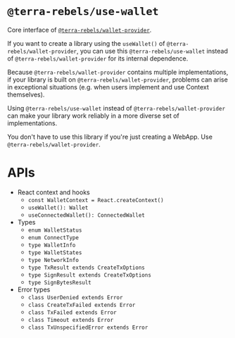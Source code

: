 # `@terra-rebels/use-wallet`

Core interface of [`@terra-rebels/wallet-provider`](https://www.npmjs.com/package/@terra-rebels/wallet-provider).

If you want to create a library using the `useWallet()` of `@terra-rebels/wallet-provider`, you can use
this `@terra-rebels/use-wallet` instead of `@terra-rebels/wallet-provider` for its internal dependence.

Because `@terra-rebels/wallet-provider` contains multiple implementations, if your library is built
on `@terra-rebels/wallet-provider`, problems can arise in exceptional situations (e.g. when users implement and use
Context themselves).

Using `@terra-rebels/use-wallet` instead of `@terra-rebels/wallet-provider` can make your library work reliably in a more
diverse set of implementations.

You don't have to use this library if you're just creating a WebApp. Use `@terra-rebels/wallet-provider`.

# APIs

- React context and hooks
  - `const WalletContext = React.createContext()`
  - `useWallet(): Wallet`
  - `useConnectedWallet(): ConnectedWallet`
- Types
  - `enum WalletStatus`
  - `enum ConnectType`
  - `type WalletInfo`
  - `type WalletStates`
  - `type NetworkInfo`
  - `type TxResult extends CreateTxOptions`
  - `type SignResult extends CreateTxOptions`
  - `type SignBytesResult`
- Error types
  - `class UserDenied extends Error`
  - `class CreateTxFailed extends Error`
  - `class TxFailed extends Error`
  - `class Timeout extends Error`
  - `class TxUnspecifiedError extends Error`
